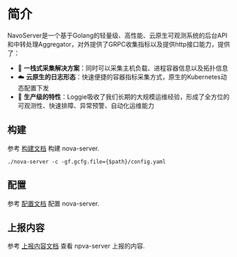 # 简介

NavoServer是一个基于Golang的轻量级、高性能、云原生可观测系统的后台API和中转处理Aggregator，对外提供了GRPC收集指标以及提供http接口能力，提供了：

- :hammer:  **一栈式采集解决方案**：同时可以采集主机负载、进程容器信息以及拓扑信息
- :cloud: **云原生的日志形态**：快速便捷的容器指标采集方式，原生的Kubernetes动态配置下发
- :key: **生产级的特性**：Loggie吸收了我们长期的大规模运维经验，形成了全方位的可观测性、快速排障、异常预警、自动化运维能力



## 构建

参考 [构建文档](build.md) 构建 nova-server.

```shell
./nova-server -c -gf.gcfg.file={$path}/config.yaml
```

## 配置

参考 [配置文档](config.md) 配置 nova-server.

## 上报内容

参考 [上报内容文档](report/index.md) 查看 npva-server 上报的内容.

